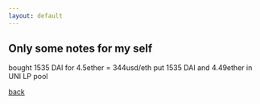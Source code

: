 ```yaml
---
layout: default
---
```


## Only some notes for my self

bought 1535 DAI for 4.5ether = 344usd/eth
put 1535 DAI and 4.49ether in UNI LP pool

[back](./)